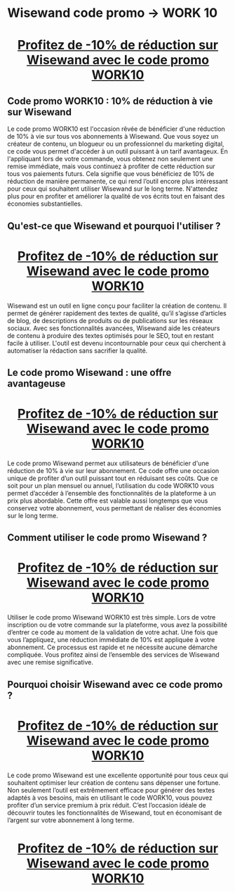 # Wisewand code promo → WORK 10

<center><h1><a href="https://wisewand.ai/?fpr=mathieu45">Profitez de -10% de réduction sur Wisewand avec le code promo WORK10</a></h1></center>

<h2>Code promo WORK10 : 10% de réduction à vie sur Wisewand</h2>

Le code promo WORK10 est l'occasion rêvée de bénéficier d'une réduction de 10% à vie sur tous vos abonnements à Wisewand. Que vous soyez un créateur de contenu, un blogueur ou un professionnel du marketing digital, ce code vous permet d'accéder à un outil puissant à un tarif avantageux. En l'appliquant lors de votre commande, vous obtenez non seulement une remise immédiate, mais vous continuez à profiter de cette réduction sur tous vos paiements futurs. Cela signifie que vous bénéficiez de 10% de réduction de manière permanente, ce qui rend l’outil encore plus intéressant pour ceux qui souhaitent utiliser Wisewand sur le long terme. N'attendez plus pour en profiter et améliorer la qualité de vos écrits tout en faisant des économies substantielles.

<h2>Qu'est-ce que Wisewand et pourquoi l'utiliser ?</h2>

<center><h1><a href="https://wisewand.ai/?fpr=mathieu45">Profitez de -10% de réduction sur Wisewand avec le code promo WORK10</a></h1></center>

Wisewand est un outil en ligne conçu pour faciliter la création de contenu. Il permet de générer rapidement des textes de qualité, qu’il s’agisse d’articles de blog, de descriptions de produits ou de publications sur les réseaux sociaux. Avec ses fonctionnalités avancées, Wisewand aide les créateurs de contenu à produire des textes optimisés pour le SEO, tout en restant facile à utiliser. L'outil est devenu incontournable pour ceux qui cherchent à automatiser la rédaction sans sacrifier la qualité.

<h2>Le code promo Wisewand : une offre avantageuse</h2>

<center><h1><a href="https://wisewand.ai/?fpr=mathieu45">Profitez de -10% de réduction sur Wisewand avec le code promo WORK10</a></h1></center>

Le code promo Wisewand permet aux utilisateurs de bénéficier d'une réduction de 10% à vie sur leur abonnement. Ce code offre une occasion unique de profiter d’un outil puissant tout en réduisant ses coûts. Que ce soit pour un plan mensuel ou annuel, l’utilisation du code WORK10 vous permet d’accéder à l’ensemble des fonctionnalités de la plateforme à un prix plus abordable. Cette offre est valable aussi longtemps que vous conservez votre abonnement, vous permettant de réaliser des économies sur le long terme.

<h2>Comment utiliser le code promo Wisewand ?</h2>

<center><h1><a href="https://wisewand.ai/?fpr=mathieu45">Profitez de -10% de réduction sur Wisewand avec le code promo WORK10</a></h1></center>

Utiliser le code promo Wisewand WORK10 est très simple. Lors de votre inscription ou de votre commande sur la plateforme, vous avez la possibilité d’entrer ce code au moment de la validation de votre achat. Une fois que vous l’appliquez, une réduction immédiate de 10% est appliquée à votre abonnement. Ce processus est rapide et ne nécessite aucune démarche compliquée. Vous profitez ainsi de l’ensemble des services de Wisewand avec une remise significative.

<h2>Pourquoi choisir Wisewand avec ce code promo ?</h2>

<center><h1><a href="https://wisewand.ai/?fpr=mathieu45">Profitez de -10% de réduction sur Wisewand avec le code promo WORK10</a></h1></center>

Le code promo Wisewand est une excellente opportunité pour tous ceux qui souhaitent optimiser leur création de contenu sans dépenser une fortune. Non seulement l’outil est extrêmement efficace pour générer des textes adaptés à vos besoins, mais en utilisant le code WORK10, vous pouvez profiter d’un service premium à prix réduit. C’est l’occasion idéale de découvrir toutes les fonctionnalités de Wisewand, tout en économisant de l’argent sur votre abonnement à long terme.

<center><h1><a href="https://wisewand.ai/?fpr=mathieu45">Profitez de -10% de réduction sur Wisewand avec le code promo WORK10</a></h1></center>
